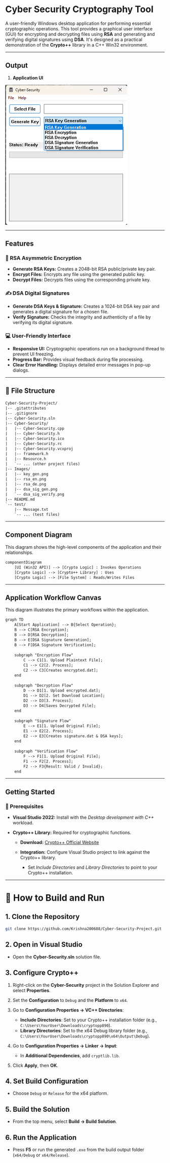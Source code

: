 # Cyber Security Cryptography Tool

A user-friendly Windows desktop application for performing essential cryptographic operations. This tool provides a graphical user interface (GUI) for encrypting and decrypting files using **RSA** and generating and verifying digital signatures using **DSA**. It's designed as a practical demonstration of the **Crypto++** library in a C++ Win32 environment.

---

## Output

1. **Application UI**

![Application Screenshot](./Images/UI.png)

---

## Features

### 🔐 RSA Asymmetric Encryption

* **Generate RSA Keys:** Creates a 2048-bit RSA public/private key pair.
* **Encrypt Files:** Encrypts any file using the generated public key.
* **Decrypt Files:** Decrypts files using the corresponding private key.

### ✍️ DSA Digital Signatures

* **Generate DSA Keys & Signature:** Creates a 1024-bit DSA key pair and generates a digital signature for a chosen file.
* **Verify Signature:** Checks the integrity and authenticity of a file by verifying its digital signature.

### 💻 User-Friendly Interface

* **Responsive UI:** Cryptographic operations run on a background thread to prevent UI freezing.
* **Progress Bar:** Provides visual feedback during file processing.
* **Clear Error Handling:** Displays detailed error messages in pop-up dialogs.

---

## 📂 File Structure

```
Cyber-Security-Project/
|-- .gitattributes
|-- .gitignore
|-- Cyber-Security.sln
|-- Cyber-Security/
|   |-- Cyber-Security.cpp
|   |-- Cyber-Security.h
|   |-- Cyber-Security.ico
|   |-- Cyber-Security.rc
|   |-- Cyber-Security.vcxproj
|   |-- framework.h
|   |-- Resource.h
|   `-- ... (other project files)
|-- Images/
|   |-- key_gen.png
|   |-- rsa_en.png
|   |-- rsa_de.png
|   |-- dsa_sig_gen.png
|   `-- dsa_sig_verify.png
|-- README.md
`-- test/
    |-- Message.txt
    `-- ... (test files)
```

---

## Component Diagram

This diagram shows the high-level components of the application and their relationships.

```mermaid
componentDiagram
    [UI (Win32 API)] --> [Crypto Logic] : Invokes Operations
    [Crypto Logic] --> [Crypto++ Library] : Uses
    [Crypto Logic] --> [File System] : Reads/Writes Files
```

---

## Application Workflow Canvas

This diagram illustrates the primary workflows within the application.

```mermaid
graph TD
    A[Start Application] --> B{Select Operation};
    B --> C[RSA Encryption];
    B --> D[RSA Decryption];
    B --> E[DSA Signature Generation];
    B --> F[DSA Signature Verification];

    subgraph "Encryption Flow"
        C --> C1[1. Upload Plaintext File];
        C1 --> C2[2. Process];
        C2 --> C3[Creates encrypted.dat];
    end

    subgraph "Decryption Flow"
        D --> D1[1. Upload encrypted.dat];
        D1 --> D2[2. Set Download Location];
        D2 --> D3[3. Process];
        D3 --> D4[Saves Decrypted File];
    end

    subgraph "Signature Flow"
        E --> E1[1. Upload Original File];
        E1 --> E2[2. Process];
        E2 --> E3[Creates signature.dat & DSA keys];
    end

    subgraph "Verification Flow"
        F --> F1[1. Upload Original File];
        F1 --> F2[2. Process];
        F2 --> F3{Result: Valid / Invalid};
    end
```

---

## Getting Started

### 🔧 Prerequisites

* **Visual Studio 2022:** Install with the *Desktop development with C++* workload.
* **Crypto++ Library:** Required for cryptographic functions.

  * **Download:** [Crypto++ Official Website](https://www.cryptopp.com/)
  * **Integration:** Configure Visual Studio project to link against the Crypto++ library.

    * Set *Include Directories* and *Library Directories* to point to your Crypto++ installation.

---

# 🚀 How to Build and Run

## 1. Clone the Repository

```bash
git clone https://github.com/Krishna200608/Cyber-Security-Project.git
```

## 2. Open in Visual Studio

* Open the **Cyber-Security.sln** solution file.

## 3. Configure Crypto++

1. Right-click on the **Cyber-Security** project in the Solution Explorer and select **Properties**.
2. Set the **Configuration** to `Debug` and the **Platform** to `x64`.
3. Go to **Configuration Properties → VC++ Directories**:

   * **Include Directories**: Set to your Crypto++ installation folder (e.g., `C:\Users\YourUser\Downloads\cryptopp890`).
   * **Library Directories**: Set to the x64 Debug library folder (e.g., `C:\Users\YourUser\Downloads\cryptopp890\x64\Output\Debug`).
4. Go to **Configuration Properties → Linker → Input**:

   * In **Additional Dependencies**, add `cryptlib.lib`.
5. Click **Apply**, then **OK**.

## 4. Set Build Configuration

* Choose `Debug` or `Release` for the x64 platform.

## 5. Build the Solution

* From the top menu, select **Build → Build Solution**.

## 6. Run the Application

* Press **F5** or run the generated `.exe` from the build output folder (`x64/Debug` or `x64/Release`).
